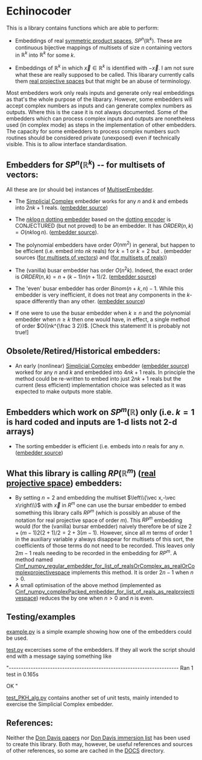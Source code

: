 # Echinocoder

This is a library contains functions which are able to perform:

  * Embeddings of real [symmetric product spaces](https://en.wikipedia.org/wiki/Symmetric_product_(topology)), $SP^n(\mathbb R^k)$.  These are continuous bijective mappings of multisets of size $n$ containing vectors in $\mathbb{R}^k$ into $\mathbb R^k$ for some $k$.

  * Embeddings of $\mathbb R^k$ in which $\vec x\in\mathbb R^k$ is identified with $-\vec x$.  I am not sure what these are really supposed to be called. This libarary currently calls them [real projective spaces](https://en.wikipedia.org/wiki/Real_projective_space) but that might be an abuse of terminology.

Most embedders work only reals inputs and generate only real embeddings as that's the whole purpose of the libarary. However, some embedders will accept complex numbers as inputs and can generate complex numbers as outputs.  Where this is the case it is not always documented. Some of the embedders which can process complex inputs and outputs are nonetheless used (in complex mode) as steps in the implementation of other embedders.  The capacity for some embedders to process complex numbers such routines should be considered private (unexposed) even if technically visible. This is to allow interface standardisation.

## Embedders for $SP^n(\mathbb R^k)$ -- for multisets of vectors:

All these are (or should be) instances of [MultisetEmbedder](MultisetEmbedder.py).


* The [Simplicial Complex](https://en.wikipedia.org/wiki/Simplicial_complex) embedder works for any $n$ and $k$ and embeds into $2 n k+1$ reals. ([embedder source](C0HomDeg1_simplicialComplex_embedder_1_for_array_of_reals_as_multiset.py)) 
* The [$nk\log n$ dotting embedder](C0HomDeg1_conjectured_dotting_embedder_for_array_of_reals_as_multiset.py) based on the [dotting encoder](C0HomDeg1_dotting_encoder_for_array_of_reals_as_multiset.py) is CONJECTURED (but not proved) to be an embedder. It has $ORDER(n,k) = O(n k \log n)$. ([embedder source](C0HomDeg1_conjectured_dotting_embedder_for_array_of_reals_as_multiset.py)). 

* The polynomial embedders 
have order $O(n m^2)$ in general, but happen to be efficient (i.e. embed into $nk$ reals) for $k=1$ or $k=2$ but 
. (embedder sources ([for multisets of vectors](Cinf_numpy_polynomial_embedder_for_array_of_reals_as_multiset.py)) and ([for multisets of reals](Cinf_numpy_polynomial_embedder_for_list_of_reals_as_multiset.py)))
* The (vanilla) busar embedder has order $O(n^2 k)$.  Indeed, the exact order is  $ORDER(n,k) = n + (k-1) n (n+1)/2$. ([embedder source](Cinf_sympy_bursar_embedder_for_array_of_reals_as_multiset.py))
* The 'even' busar embedder has order $Binom(n+k,n)-1$. While this embedder is very inefficient, it does not treat any components in the $k$-space differently than any other.  ([embedder source](Cinf_sympy_bursar_embedder_for_array_of_reals_as_multiset.py))
* If one were to use the busar embedder when $k\ge n$ and the polynomial embedder when $n\ge k$ then one would have, in effect, a single method of order $O((nk^{\frac 3 2})$. [Check this statement! It is probably not true!]

## Obsolete/Retired/Historical embedders:
* An early (nonlinear) [Simplicial Complex](https://en.wikipedia.org/wiki/Simplicial_complex) embedder 
([embedder source](Historical/C0_simplicialComplex_embedder_1_for_array_of_reals_as_multiset.py))
worked for any $n$ and $k$ and embedded into $4 n k+1$ reals. 
In principle the method could be re-written to embed into just $2 n k + 1$ reals but the current (less efficient) implementation choice was selected as it was expected to make outputs more stable.

## Embedders which work on $SP^m(\mathbb R)$ only (i.e. $k=1$ is hard coded and inputs are 1-d lists  not 2-d arrays)

* The sorting embedder is efficient (i.e. embeds into $n$ reals for any $n$. ([embedder source](C0_sorting_embedder_for_list_of_reals_as_multiset.py))

## What this library is calling $RP(\mathbb R^m)$ ([real projective space](https://en.wikipedia.org/wiki/Real_projective_space)) embedders:

* By setting $n=2$ and embedding the multiset $\left\\{\vec x,-\vec x\right\\}$ with $\vec x$ in $R^m$ one can use the bursar embedder to embed something this library calls $RP^m$ (which is possibly an abuse of the notation for real projective space of order $m$).  This $RP^m$ embedding would (for the (vanilla) bursar embedder) naively therefore be of size $2+(m-1)2(2+1)/2 = 2+3(m-1)$.  However, since all $m$ terms of order 1 in the auxiliary variable $y$ always disappear for multisets of this sort, the coefficients of those terms do not need to be recorded. This leaves only $2m-1$ reals needing to be recorded in the embedding for $RP^m$.  A method named [Cinf_numpy_regular_embedder_for_list_of_realsOrComplex_as_realOrComplexprojectivespace](Cinf_numpy_regular_embedder_for_list_of_realsOrComplex_as_realOrComplexprojectivespace.py) implements this method. It is order $2n-1$ when $n>0$.
* A small optimisation of the above method (implemented as [Cinf_numpy_complexPacked_embedder_for_list_of_reals_as_realprojectivespace](Cinf_numpy_complexPacked_embedder_for_list_of_reals_as_realprojectivespace.py))  reduces the by one when $n>0$ and $n$ is even.


## Testing/examples

[example.py](example.py) is a simple example showing how one of the embedders could be used.

[test.py](test.py) excercises some of the embedders. If they all work the script should end with a message saying something like 

"----------------------------------------------------------------------
Ran 1 test in 0.165s

OK
"

[test_PKH_alg.py](test_PKH_alg.py) contains another set of unit tests, mainly intended to exercise the Simplicial Complex embedder.

## References:

Neither the [Don Davis papers](https://www.lehigh.edu/~dmd1/toppapers.html) nor [Don Davis immersion list](https://www.lehigh.edu/~dmd1/imms.html) has been used to create this library. Both may, however, be useful references and sources of other references, so some are cached in the [DOCS](DOCS) directory.
